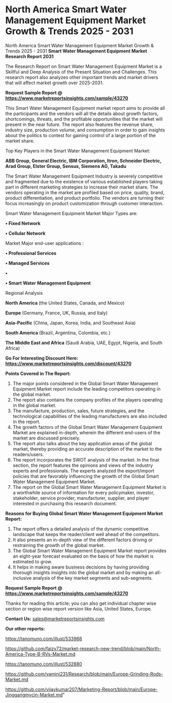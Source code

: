 # North America Smart Water Management Equipment Market Growth & Trends 2025 - 2031
North America Smart Water Management Equipment Market Growth & Trends 2025 - 2031
<strong>Smart Water Management Equipment Market Research Report 2031</strong>

The Research Report on Smart Water Management Equipment Market is a Skillful and Deep Analysis of the Present Situation and Challenges. This research report also analyzes other important trends and market drivers that will affect market growth over 2025-2031.

<strong>Request Sample Report @ <a href=https://www.marketreportsinsights.com/sample/43270>https://www.marketreportsinsights.com/sample/43270</a></strong>

This Smart Water Management Equipment market report aims to provide all the participants and the vendors will all the details about growth factors, shortcomings, threats, and the profitable opportunities that the market will present in the near future. The report also features the revenue share, industry size, production volume, and consumption in order to gain insights about the politics to contest for gaining control of a large portion of the market share.

Top Key Players in the Smart Water Management Equipment Market:

<strong>ABB Group, General Electric, IBM Corporation, Itron, Schneider Electric, Arad Group, Elster Group, Sensus, Siemens AG, Takadu</strong>

The Smart Water Management Equipment Industry is severely competitive and fragmented due to the existence of various established players taking part in different marketing strategies to increase their market share. The vendors operating in the market are profiled based on price, quality, brand, product differentiation, and product portfolio. The vendors are turning their focus increasingly on product customization through customer interaction.

Smart Water Management Equipment Market Major Types are:

<strong>•  Fixed Network

•  Cellular Network</strong>

Market Major end-user applications :

<strong>•  Professional Services

•  Managed Services

•  

•  Smart Water Management Equipment</strong>

Regional Analysis

</u><strong><b>North America</b></strong> (the United States, Canada, and Mexico)

<strong><b>Europe </b></strong>(Germany, France, UK, Russia, and Italy)

<strong><b>Asia-Pacific</b></strong> (China, Japan, Korea, India, and Southeast Asia)

<strong><b>South America</b></strong> (Brazil, Argentina, Colombia, etc.)

<strong><b>The Middle East and Africa</b></strong> (Saudi Arabia, UAE, Egypt, Nigeria, and South Africa)

<strong>Go For Interesting Discount Here: <a href=https://www.marketreportsinsights.com/discount/43270>https://www.marketreportsinsights.com/discount/43270</a></strong>

<strong>Points Covered in The Report:</strong>
<ol>
  <li>The major points considered in the Global Smart Water Management Equipment Market report include the leading competitors operating in the global market.</li>
  <li>The report also contains the company profiles of the players operating in the global market.</li>
  <li>The manufacture, production, sales, future strategies, and the technological capabilities of the leading manufacturers are also included in the report.</li>
  <li>The growth factors of the Global Smart Water Management Equipment Market are explained in-depth, wherein the different end-users of the market are discussed precisely.</li>
  <li>The report also talks about the key application areas of the global market, thereby providing an accurate description of the market to the readers/users.</li>
  <li>The report incorporates the SWOT analysis of the market. In the final section, the report features the opinions and views of the industry experts and professionals. The experts analyzed the export/import policies that are favorably influencing the growth of the Global Smart Water Management Equipment Market.</li>
  <li>The report on the Global Smart Water Management Equipment Market is a worthwhile source of information for every policymaker, investor, stakeholder, service provider, manufacturer, supplier, and player interested in purchasing this research document.</li>
</ol>
<strong>Reasons for Buying Global Smart Water Management Equipment Market Report:</strong>

<ol>
  <li>The report offers a detailed analysis of the dynamic competitive landscape that keeps the reader/client well ahead of the competitors.</li>
  <li>It also presents an in-depth view of the different factors driving or restraining the growth of the global market.</li>
  <li>The Global Smart Water Management Equipment Market report provides an eight-year forecast evaluated on the basis of how the market is estimated to grow.</li>
  <li>It helps in making aware business decisions by having providing thorough insights insights into the global market and by making an all-inclusive analysis of the key market segments and sub-segments.</li>
</ol>
<strong>Request Sample Report @ <a href=https://www.marketreportsinsights.com/sample/43270>https://www.marketreportsinsights.com/sample/43270</a></strong>


Thanks for reading this article; you can also get individual chapter wise section or region wise report version like Asia, United States, Europe.

<strong>Contact Us:</strong>
sales@marketreportsinsights.com

<strong>Our other reports:</strong>

<a href=https://tanomuno.com/illust/533968>https://tanomuno.com/illust/533968</a>

<a href=https://github.com/faizy72/market-research-new-trend/blob/main/North-America-Type-B-RVs-Market.md>https://github.com/faizy72/market-research-new-trend/blob/main/North-America-Type-B-RVs-Market.md</a>

<a href=https://tanomuno.com/illust/532880>https://tanomuno.com/illust/532880</a>

<a href=https://github.com/yamini231/Research/blob/main/Europe-Grinding-Rods-Market.md>https://github.com/yamini231/Research/blob/main/Europe-Grinding-Rods-Market.md</a>

<a href=https://github.com/vijaykumar207/Marketing-Report/blob/main/Europe-Jinggangmycin-Market.md>https://github.com/vijaykumar207/Marketing-Report/blob/main/Europe-Jinggangmycin-Market.md</a>"
